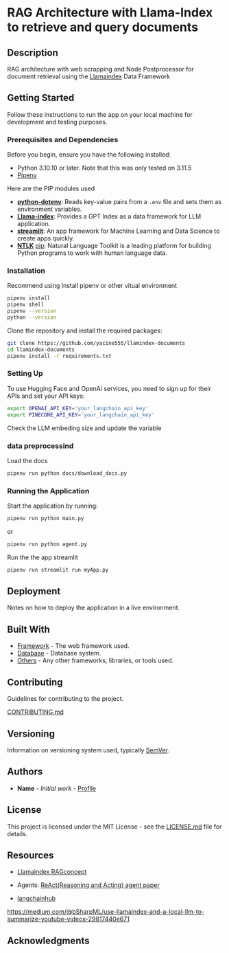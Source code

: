 # RAG Architecture with Llama-Index to retrieve and query documents

## Description

RAG architecture with web scrapping and Node Postprocessor for document retrieval using the [Llamaindex](https://www.llamaindex.ai/) Data Framework

## Getting Started

Follow these instructions to run the app on your local machine for development and testing purposes.

### Prerequisites and Dependencies

Before you begin, ensure you have the following installed:
- Python 3.10.10 or later. Note that this was only tested on 3.11.5
- [Pipenv](https://pipenv.pypa.io/en/latest/) 


Here are the PIP modules used

- [**python-dotenv**](https://pypi.org/project/python-dotenv/1.0.0/): Reads key-value pairs from a `.env` file and sets them as environment variables.
- [**Llama-index**](https://pypi.org/project/llama-index/0.9.10/): Provides a GPT Index as a data framework for  LLM application.
- [**streamlit**](https://pypi.org/project/streamlit/1.29.0/): An app framework for Machine Learning and Data Science to create apps quickly.
- [**NTLK**](https://www.nltk.org/) [pip](https://pypi.org/project/streamlit/1.29.0/): Natural Language Toolkit is a leading platform for building Python programs to work with human language data.


### Installation

Recommend using Install pipenv or other vitual environment
```bash
pipenv install
pipenv shell
pipenv --version
python --version
```

Clone the repository and install the required packages:

```bash
git clone https://github.com/yacine555/llamindex-documents
cd llamindex-documents
pipenv install -r requirements.txt 
```


### Setting Up

To use Hugging Face and OpenAi services, you need to sign up for their APIs and set your API keys:

```bash
export OPENAI_API_KEY='your_langchain_api_key'
export PINECONE_API_KEY='your_langchain_api_key'
```

Check the LLM embeding size and update the variable


### data preprocessind

Load the docs

```bash
pipenv run python docs/download_docs.py
```

### Running the Application

Start the application by running:



```bash
pipenv run python main.py
```
or
```bash
pipenv run python agent.py
```

Run the the app streamlit
```bash
pipenv run streamlit run myApp.py
```

## Deployment

Notes on how to deploy the application in a live environment.

## Built With

- [Framework](#) - The web framework used.
- [Database](#) - Database system.
- [Others](#) - Any other frameworks, libraries, or tools used.

## Contributing

Guidelines for contributing to the project.

[CONTRIBUTING.md](CONTRIBUTING.md)

## Versioning

Information on versioning system used, typically [SemVer](http://semver.org/).

## Authors

- **Name** - *Initial work* - [Profile](#)

## License

This project is licensed under the MIT License - see the [LICENSE.md](LICENSE.md) file for details.

## Resources
- [Llamaindex RAGconcept](https://docs.llamaindex.ai/en/stable/getting_started/concepts.html)


- Agents: [ReAct(Reasoning and Acting) agent paper](https://arxiv.org/abs/2210.03629)
- [langchainhub](https://smith.langchain.com/hub)

https://medium.com/@bSharpML/use-llamaindex-and-a-local-llm-to-summarize-youtube-videos-29817440e671

## Acknowledgments


